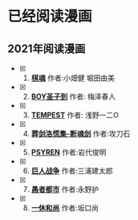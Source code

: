 # 已经阅读漫画

## 2021年阅读漫画
- [x] 1. **[棋魂](./comics/2021/棋魂.md)**  作者:小畑健 堀田由美
- [x] 2. **[BOY圣子到](./comics/2021/BOY圣子到.md)**  作者: 梅泽春人
- [x] 3. **[TEMPEST](./comics/2021/TEMPEST.md)**  作者: 浅野一二O
- [x] 4. **[葬剑洛慌集-断魂剑](./comics/2021/葬剑洛慌集-断魂剑.md)** 作者:攻刀石
- [x] 5. **[PSYREN](./comics/2021/PSYREN.md)** 作者:岩代俊明
- [x] 6. **[巨人战争](./comics/2021/巨人战争.md)** 作者:三浦建太郎
- [x] 7. **[愚者都市](./comics/2021/愚者都市.md)** 作者:永野护
- [x] 8. **[一休和尚](./comics/2021/一休和尚.md)** 作者:坂口尚
